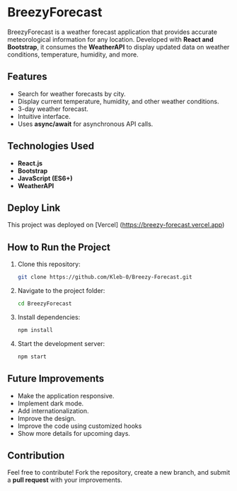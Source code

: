 # BreezyForecast

BreezyForecast is a weather forecast application that provides accurate meteorological information for any location. Developed with **React and Bootstrap**, it consumes the **WeatherAPI** to display updated data on weather conditions, temperature, humidity, and more.

## Features
- Search for weather forecasts by city.
- Display current temperature, humidity, and other weather conditions.
- 3-day weather forecast.
- Intuitive interface.
- Uses **async/await** for asynchronous API calls.

## Technologies Used
- **React.js**
- **Bootstrap**
- **JavaScript (ES6+)**
- **WeatherAPI**

## Deploy Link

This project was deployed on [Vercel] (https://breezy-forecast.vercel.app)

## How to Run the Project
1. Clone this repository:
   ```bash
   git clone https://github.com/Kleb-0/Breezy-Forecast.git
   ```
2. Navigate to the project folder:
   ```bash
   cd BreezyForecast
   ```
3. Install dependencies:
   ```bash
   npm install
   ```
4. Start the development server:
   ```bash
   npm start
   ```

## Future Improvements
- Make the application responsive.
- Implement dark mode.
- Add internationalization.
- Improve the design.
- Improve the code using customized hooks
- Show more details for upcoming days.

## Contribution
Feel free to contribute! Fork the repository, create a new branch, and submit a **pull request** with your improvements.
